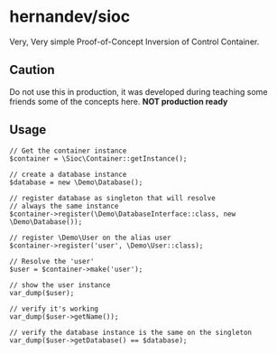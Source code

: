 # hernandev/sioc
Very, Very simple Proof-of-Concept Inversion of Control Container.

## Caution
Do not use this in production, it was developed during teaching some friends
some of the concepts here. **NOT production ready** 

## Usage
```
// Get the container instance
$container = \Sioc\Container::getInstance();

// create a database instance
$database = new \Demo\Database();

// register database as singleton that will resolve
// always the same instance
$container->register(\Demo\DatabaseInterface::class, new \Demo\Database());

// register \Demo\User on the alias user
$container->register('user', \Demo\User::class);

// Resolve the 'user'
$user = $container->make('user');

// show the user instance
var_dump($user);

// verify it's working
var_dump($user->getName());

// verify the database instance is the same on the singleton
var_dump($user->getDatabase() == $database);
```